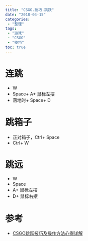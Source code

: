 ```yaml
---
title: "CSGO.技巧.跳跃"
date: "2018-04-15"
categories:
 - "整理"
tags:
 - "游戏"
 - "CSGO"
 - "技巧"
toc: true
---
```



# 连跳
- W
- Space+ A+ 鼠标左摆
- 落地时+ Space+ D

# 跳箱子
- 正对箱子，Ctrl+ Space
- Ctrl+ W

# 跳远
- W
- Space
- A+ 鼠标左摆
- D+ 鼠标右摆


# 参考
- [CSGO跳跃技巧及操作方法心得详解](http://csgo.gamersky.com/201603/729614.shtml)
